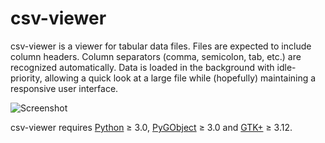 csv-viewer
==========

csv-viewer is a viewer for tabular data files. Files are expected to
include column headers. Column separators (comma, semicolon, tab, etc.)
are recognized automatically. Data is loaded in the background with
idle-priority, allowing a quick look at a large file while (hopefully)
maintaining a responsive user interface.

![Screenshot](http://otsaloma.io/pub/csv-viewer-1.png)

csv-viewer requires [Python][1] ≥ 3.0, [PyGObject][2] ≥ 3.0 and
[GTK+][3] ≥ 3.12.

[1]: https://www.python.org/
[2]: https://wiki.gnome.org/Projects/PyGObject
[3]: https://www.gtk.org/
